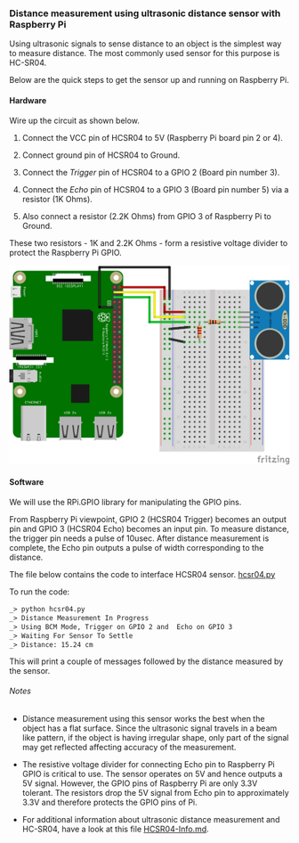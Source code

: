 ### Distance measurement using ultrasonic distance sensor with Raspberry Pi

Using ultrasonic signals to sense distance to an object is the simplest way to measure distance. The most commonly used sensor for this purpose is HC-SR04.

Below are the quick steps to get the sensor up and running on Raspberry Pi.

#### Hardware

Wire up the circuit as shown below.

1. Connect the VCC pin of HCSR04 to 5V (Raspberry Pi board pin 2 or 4).

2. Connect ground pin of HCSR04 to Ground.

3. Connect the *Trigger* pin of HCSR04 to a GPIO 2 (Board pin number 3).

4. Connect the *Echo* pin of HCSR04 to a GPIO 3 (Board pin number 5) via a resistor (1K Ohms).

5. Also connect a resistor (2.2K Ohms) from GPIO 3 of Raspberry Pi to Ground.

These two resistors - 1K and 2.2K Ohms - form a resistive voltage divider to protect the Raspberry Pi GPIO.

![Schematic](../../Images/basic-HCSR04_bb.png)


#### Software

We will use the RPi.GPIO library for manipulating the GPIO pins.

From Raspberry Pi viewpoint, GPIO 2 (HCSR04 Trigger) becomes an output pin and GPIO 3 (HCSR04 Echo) becomes an input pin. To measure distance, the trigger pin needs a pulse of 10usec. After distance measurement is complete, the Echo pin outputs a pulse of width corresponding to the distance.

The file below contains the code to interface HCSR04 sensor.
[hcsr04.py](hcsr04.py)

To run the code:
```
_> python hcsr04.py
_> Distance Measurement In Progress
_> Using BCM Mode, Trigger on GPIO 2 and  Echo on GPIO 3
_> Waiting For Sensor To Settle
_> Distance: 15.24 cm
```

This will print a couple of messages followed by the distance measured by the sensor.

###### Notes

* Distance measurement using this sensor works the best when the object has a flat surface. Since the ultrasonic signal travels in a beam like pattern, if the object is having irregular shape, only part of the signal may get reflected affecting accuracy of the measurement.

* The resistive voltage divider for connecting Echo pin to Raspberry Pi GPIO is critical to use. The sensor operates on 5V and hence outputs a 5V signal. However, the GPIO pins of Raspberry Pi are only 3.3V tolerant. The resistors drop the 5V signal from Echo pin to approximately 3.3V and therefore protects the GPIO pins of Pi.

* For additional information about ultrasonic distance measurement and HC-SR04, have a look at this file [HCSR04-Info.md](HCSR04-Info.md).
